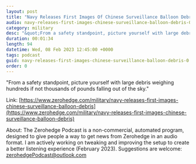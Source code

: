 ```yaml
---
layout: post
title: "Navy Releases First Images Of Chinese Surveillance Balloon Debris"
audio: navy-releases-first-images-chinese-surveillance-balloon-debris-0
category: military
desc: "&quot;From a safety standpoint, picture yourself with large debris weighing hundreds if not thousands of pounds falling out of the sky.&quot; "
duration: 00:01:34
length: 94
datetime: Wed, 08 Feb 2023 12:45:00 +0000
tags: podcast
guid: navy-releases-first-images-chinese-surveillance-balloon-debris-0
order: 0
---
```

&quot;From a safety standpoint, picture yourself with large debris weighing hundreds if not thousands of pounds falling out of the sky.&quot; 

Link: [https://www.zerohedge.com/military/navy-releases-first-images-chinese-surveillance-balloon-debris](https://www.zerohedge.com/military/navy-releases-first-images-chinese-surveillance-balloon-debris)

About: The Zerohedge Podcast is a non-commercial, automated program, designed to give people a way to get news from Zerohedge in an audio format.  I am actively working on tweaking and improving the setup to create a better listening experience (February 2023).  Suggestions are welcome: [zerohedgePodcast@outlook.com](mailto:zerohedgePodcast@outlook.com)
